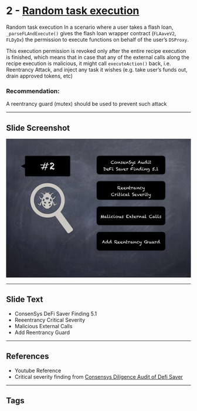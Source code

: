 
# 2 - [Random task execution](./Random%20task%20execution.md)

Random task execution In a scenario where a user takes a flash loan, `_parseFLAndExecute()` gives the flash loan wrapper contract (`FLAaveV2`, `FLDyDx`) the permission to execute functions on behalf of the user’s `DSProxy`. 

This execution permission is revoked only after the entire recipe execution is finished, which means that in case that any of the external calls along the recipe execution is malicious, it might call `executeAction()` back, i.e. Reentrancy Attack, and inject any task it wishes (e.g. take user’s funds out, drain approved tokens, etc)

### Recommendation:
A reentrancy guard (mutex) should be used to prevent such attack
___
## Slide Screenshot
![002.png](../../images/7.%20Audit%20Findings%20101/002.png)
___
## Slide Text
- ConsenSys DeFi Saver Finding 5.1
- Reeentrancy Critical Severity
- Malicious External Calls
- Add Reentrancy Guard
___
## References
- Youtube Reference
- Critical severity finding from [Consensys Diligence Audit of Defi Saver](https://consensys.net/diligence/audits/2021/03/defi-saver/#random-task-execution)
___
## Tags
